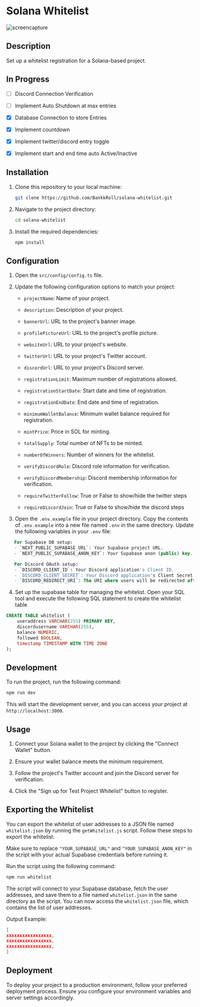 # Solana Whitelist

![screencapture](https://github.com/BankkRoll/solana-whitelist/assets/106103625/9b03e3dd-f054-479e-a29b-272a1078be5c)

## Description
Set up a whitelist registration for a Solana-based project.

## In Progress
- [ ] Discord Connection Verification
- [ ] Implement Auto Shutdown at max entries

- [x] Database Connection to store Entries 
- [x] Implement countdown
- [x] Implement twitter/discord entry toggle
- [x] Implement start and end time auto Active/Inactive

## Installation
1. Clone this repository to your local machine:

   ```bash
   git clone https://github.com/BankkRoll/solana-whitelist.git
   ```

2. Navigate to the project directory:

   ```bash
   cd solana-whitelist
   ```

3. Install the required dependencies:

   ```bash
   npm install
   ```

## Configuration
1. Open the `src/config/config.ts` file.

2. Update the following configuration options to match your project:

   - `projectName`: Name of your project.
   - `description`: Description of your project.
   - `bannerUrl`: URL to the project's banner image.
   - `profilePictureUrl`: URL to the project's profile picture.
   - `websiteUrl`: URL to your project's website.
   - `twitterUrl`: URL to your project's Twitter account.
   - `discordUrl`: URL to your project's Discord server.
   - `registrationLimit`: Maximum number of registrations allowed.
   - `registrationStartDate`: Start date and time of registration.
   - `registrationEndDate`: End date and time of registration.
   - `minimumWalletBalance`: Minimum wallet balance required for registration.
   - `mintPrice`: Price in SOL for minting.
   - `totalSupply`: Total number of NFTs to be minted.
   - `numberOfWinners`: Number of winners for the whitelist.
   - `verifyDiscordRole`: Discord role information for verification.
   - `verifyDiscordMembership`: Discord membership information for verification.

   - `requireTwitterFollow`: True or False to show/hide the twitter steps
   - `requireDiscordJoin`: True or False to show/hide the discord steps

3.    Open the `.env.example` file in your project directory. Copy the contents of `.env.example` into a new file named `.env` in the same directory. Update the following variables in your `.env` file:

```sql
   For Supabase DB setup:
   - `NEXT_PUBLIC_SUPABASE_URL`: Your Supabase project URL.
   - `NEXT_PUBLIC_SUPABASE_ANON_KEY`: Your Supabase anon (public) key.

   For Discord OAuth setup:
   - `DISCORD_CLIENT_ID`: Your Discord application's Client ID.
   - `DISCORD_CLIENT_SECRET`: Your Discord application's Client Secret.
   - `DISCORD_REDIRECT_URI`: The URI where users will be redirected after successful authentication with Discord.
```


4. Set up the supabase table for managing the whitelist. Open your SQL tool and execute the following SQL statement to create the whitelist table

```sql
CREATE TABLE whitelist (
    useraddress VARCHAR(255) PRIMARY KEY,
    discordusername VARCHAR(255),
    balance NUMERIC,
    followed BOOLEAN,
    timestamp TIMESTAMP WITH TIME ZONE
);
```

## Development
To run the project, run the following command:

```bash
npm run dev
```

This will start the development server, and you can access your project at `http://localhost:3000`.

## Usage
1. Connect your Solana wallet to the project by clicking the "Connect Wallet" button.

2. Ensure your wallet balance meets the minimum requirement.

3. Follow the project's Twitter account and join the Discord server for verification.

4. Click the "Sign up for Test Project Whitelist" button to register.

## Exporting the Whitelist

You can export the whitelist of user addresses to a JSON file named `whitelist.json` by running the `getWhitelist.js` script. Follow these steps to export the whitelist:

Make sure to replace `"YOUR_SUPABASE_URL"` and `"YOUR_SUPABASE_ANON_KEY"` in the script with your actual Supabase credentials before running it.

Run the script using the following command:

```bash
npm run whitelist
```

The script will connect to your Supabase database, fetch the user addresses, and save them to a file named `whitelist.json` in the same directory as the script. You can now access the `whitelist.json` file, which contains the list of user addresses.

Output Example:

```json
[
xxxxxxxxxxxxxxxxx,
xxxxxxxxxxxxxxxxx,
xxxxxxxxxxxxxxxxx,
]
```

## Deployment
To deploy your project to a production environment, follow your preferred deployment process. Ensure you configure your environment variables and server settings accordingly.

